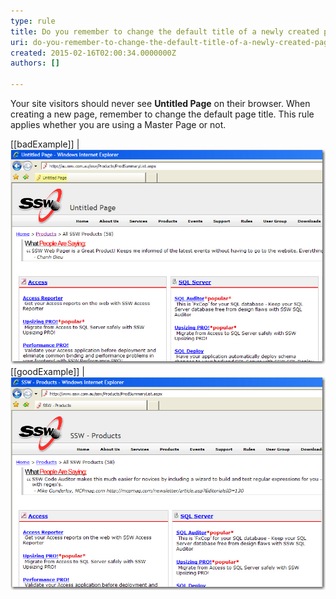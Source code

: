 ```yaml
---
type: rule
title: Do you remember to change the default title of a newly created page?
uri: do-you-remember-to-change-the-default-title-of-a-newly-created-page
created: 2015-02-16T02:00:34.0000000Z
authors: []

---
```


Your site visitors should never see  **Untitled Page**  on     their browser. When creating a new page, remember to change the     default page title. This rule applies whether you are using a Master     Page or not.
 
[[badExample]]
| ![A page with the default title](../../assets/BadTitle.jpg)
[[goodExample]]
| ![A page with a good title](../../assets/GoodTitle.jpg)
